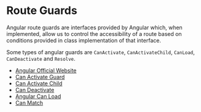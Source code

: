 # Route Guards

Angular route guards are interfaces provided by Angular which, when implemented, allow us to control the accessibility of a route based on conditions provided in class implementation of that interface.

Some types of angular guards are `CanActivate`, `CanActivateChild`, `CanLoad`, `CanDeactivate` and `Resolve`.

- [Angular Official Website](https://angular.io/api/router)
- [Can Activate Guard](https://angular.io/api/router/CanActivate)
- [Can Activate Child](https://angular.io/api/router/CanActivateChild)
- [Can Deactivate](https://angular.io/api/router/CanDeactivate)
- [Angular Can Load](https://angular.io/api/router/CanLoad)
- [Can Match](https://angular.io/api/router/CanMatch)
